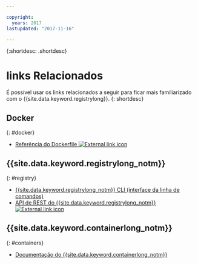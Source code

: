 ```yaml
---

copyright:
  years: 2017
lastupdated: "2017-11-16"

---
```


{:shortdesc: .shortdesc}


# links Relacionados

É possível usar os links relacionados a seguir para ficar mais familiarizado com o {{site.data.keyword.registrylong}}.
{: shortdesc}

## Docker
{: #docker}

<ul>
<li><a href="http://docs.docker.com/engine/reference/builder/" target="_blank">Referência do Dockerfile <img src="../../icons/launch-glyph.svg" alt="External link icon"></a>
</ul>

## {{site.data.keyword.registrylong_notm}}
{: #registry}

<ul>
<li><a href="../../cli/plugins/registry/index.html#containerregcli" target="_blank">{{site.data.keyword.registrylong_notm}} CLI (interface da linha de comandos)</a>
<li><a href="https://registry.ng.bluemix.net/api/doc/" target="_blank">API de REST do {{site.data.keyword.registrylong_notm}} <img src="../../icons/launch-glyph.svg" alt="External link icon"></a>
</ul>

## {{site.data.keyword.containerlong_notm}}
{: #containers}

* [Documentação do {{site.data.keyword.containerlong_notm}}](../../containers/container_index.html)

